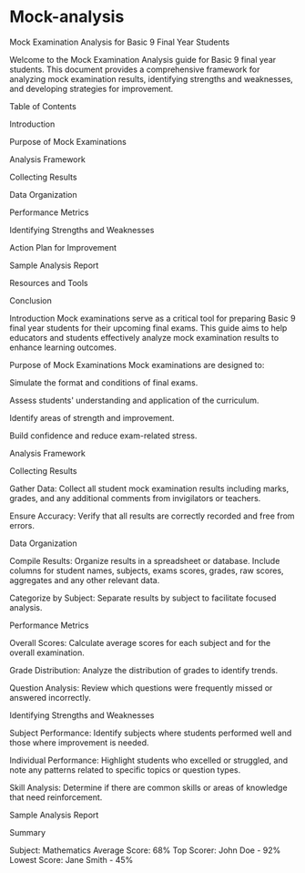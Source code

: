 # Mock-analysis

Mock Examination Analysis for Basic 9 Final Year Students


Welcome to the Mock Examination Analysis guide for Basic 9 final year students. This document provides a comprehensive framework for analyzing mock examination results, identifying strengths and weaknesses, and developing strategies for improvement.

Table of Contents

Introduction

Purpose of Mock Examinations

Analysis Framework

Collecting Results

Data Organization

Performance Metrics

Identifying Strengths and Weaknesses

Action Plan for Improvement

Sample Analysis Report

Resources and Tools

Conclusion


Introduction
Mock examinations serve as a critical tool for preparing Basic 9 final year students for their upcoming final exams. This guide aims to help educators and students effectively analyze mock examination results to enhance learning outcomes.

Purpose of Mock Examinations
Mock examinations are designed to:

Simulate the format and conditions of final exams.

Assess students' understanding and application of the curriculum.

Identify areas of strength and improvement.

Build confidence and reduce exam-related stress.

Analysis Framework

Collecting Results

Gather Data: Collect all student mock examination results including marks, grades, and any additional comments from invigilators or teachers.

Ensure Accuracy: Verify that all results are correctly recorded and free from errors.

Data Organization

Compile Results: Organize results in a spreadsheet or database. Include columns for student names, subjects, exams scores, grades, raw scores, aggregates and any other relevant data.

Categorize by Subject: Separate results by subject to facilitate focused analysis.

Performance Metrics

Overall Scores: Calculate average scores for each subject and for the overall examination.

Grade Distribution: Analyze the distribution of grades to identify trends.

Question Analysis: Review which questions were frequently missed or answered incorrectly.

Identifying Strengths and Weaknesses

Subject Performance: Identify subjects where students performed well and those where improvement is needed.

Individual Performance: Highlight students who excelled or struggled, and note any patterns related to specific topics or question types.

Skill Analysis: Determine if there are common skills or areas of knowledge that need reinforcement.


Sample Analysis Report



Summary

Subject: Mathematics
Average Score: 68%
Top Scorer: John Doe - 92%
Lowest Score: Jane Smith - 45%

